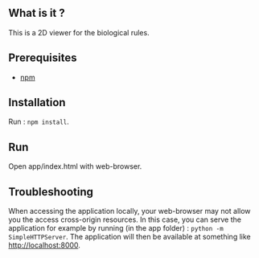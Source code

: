 ## What is it ?

This is a 2D viewer for the biological rules.

## Prerequisites

* [npm](https://www.npmjs.com/)

## Installation

Run : `npm install`.

## Run

Open app/index.html with web-browser.

## Troubleshooting

When accessing the application locally, your web-browser may not allow you the access cross-origin resources. In this case, you can serve the application for example by running (in the app folder) : `python -m SimpleHTTPServer`. The application will then be available at something like [http://localhost:8000](http://localhost:8000).
